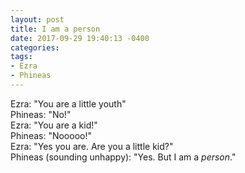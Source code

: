 ```yaml
---
layout: post
title: I am a person
date: 2017-09-29 19:40:13 -0400
categories:
tags:
- Ezra
- Phineas
---
```

Ezra: "You are a little youth"<br/>
Phineas: "No!"<br/>
Ezra: "You are a kid!"<br/>
Phineas: "Nooooo!"<br/>
Ezra: "Yes you are. Are you a little kid?"<br/>
Phineas (sounding unhappy): "Yes. But I am a _person_."

